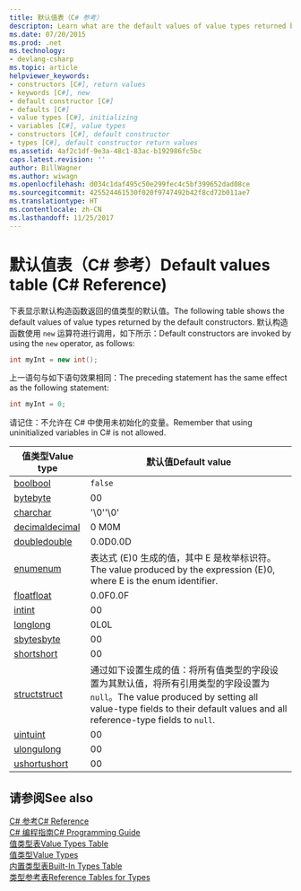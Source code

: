 ```yaml
---
title: 默认值表（C# 参考）
descripton: Learn what are the default values of value types returned by the default constructors.
ms.date: 07/20/2015
ms.prod: .net
ms.technology:
- devlang-csharp
ms.topic: article
helpviewer_keywords:
- constructors [C#], return values
- keywords [C#], new
- default constructor [C#]
- defaults [C#]
- value types [C#], initializing
- variables [C#], value types
- constructors [C#], default constructor
- types [C#], default constructor return values
ms.assetid: 4af2c1df-9e3a-48c1-83ac-b192986fc5bc
caps.latest.revision: ''
author: BillWagner
ms.author: wiwagn
ms.openlocfilehash: d034c1daf495c50e299fec4c5bf399652dad08ce
ms.sourcegitcommit: 425524461530f020f9747492b42f8cd72b011ae7
ms.translationtype: HT
ms.contentlocale: zh-CN
ms.lasthandoff: 11/25/2017
---
```

# <a name="default-values-table-c-reference"></a><span data-ttu-id="7ab03-102">默认值表（C# 参考）</span><span class="sxs-lookup"><span data-stu-id="7ab03-102">Default values table (C# Reference)</span></span>
<span data-ttu-id="7ab03-103">下表显示默认构造函数返回的值类型的默认值。</span><span class="sxs-lookup"><span data-stu-id="7ab03-103">The following table shows the default values of value types returned by the default constructors.</span></span> <span data-ttu-id="7ab03-104">默认构造函数使用 `new` 运算符进行调用，如下所示：</span><span class="sxs-lookup"><span data-stu-id="7ab03-104">Default constructors are invoked by using the `new` operator, as follows:</span></span>

```csharp
int myInt = new int();
```

<span data-ttu-id="7ab03-105">上一语句与如下语句效果相同：</span><span class="sxs-lookup"><span data-stu-id="7ab03-105">The preceding statement has the same effect as the following statement:</span></span>

```csharp
int myInt = 0;
```

<span data-ttu-id="7ab03-106">请记住：不允许在 C# 中使用未初始化的变量。</span><span class="sxs-lookup"><span data-stu-id="7ab03-106">Remember that using uninitialized variables in C# is not allowed.</span></span>

|<span data-ttu-id="7ab03-107">值类型</span><span class="sxs-lookup"><span data-stu-id="7ab03-107">Value type</span></span>|<span data-ttu-id="7ab03-108">默认值</span><span class="sxs-lookup"><span data-stu-id="7ab03-108">Default value</span></span>|
|----------------|-------------------|
|[<span data-ttu-id="7ab03-109">bool</span><span class="sxs-lookup"><span data-stu-id="7ab03-109">bool</span></span>](../../../csharp/language-reference/keywords/bool.md)|`false`|
|[<span data-ttu-id="7ab03-110">byte</span><span class="sxs-lookup"><span data-stu-id="7ab03-110">byte</span></span>](../../../csharp/language-reference/keywords/byte.md)|<span data-ttu-id="7ab03-111">0</span><span class="sxs-lookup"><span data-stu-id="7ab03-111">0</span></span>|
|[<span data-ttu-id="7ab03-112">char</span><span class="sxs-lookup"><span data-stu-id="7ab03-112">char</span></span>](../../../csharp/language-reference/keywords/char.md)|<span data-ttu-id="7ab03-113">'\0'</span><span class="sxs-lookup"><span data-stu-id="7ab03-113">'\0'</span></span>|
|[<span data-ttu-id="7ab03-114">decimal</span><span class="sxs-lookup"><span data-stu-id="7ab03-114">decimal</span></span>](../../../csharp/language-reference/keywords/decimal.md)|<span data-ttu-id="7ab03-115">0 M</span><span class="sxs-lookup"><span data-stu-id="7ab03-115">0M</span></span>|
|[<span data-ttu-id="7ab03-116">double</span><span class="sxs-lookup"><span data-stu-id="7ab03-116">double</span></span>](../../../csharp/language-reference/keywords/double.md)|<span data-ttu-id="7ab03-117">0.0D</span><span class="sxs-lookup"><span data-stu-id="7ab03-117">0.0D</span></span>|
|[<span data-ttu-id="7ab03-118">enum</span><span class="sxs-lookup"><span data-stu-id="7ab03-118">enum</span></span>](../../../csharp/language-reference/keywords/enum.md)|<span data-ttu-id="7ab03-119">表达式 (E)0 生成的值，其中 E 是枚举标识符。</span><span class="sxs-lookup"><span data-stu-id="7ab03-119">The value produced by the expression (E)0, where E is the enum identifier.</span></span>|
|[<span data-ttu-id="7ab03-120">float</span><span class="sxs-lookup"><span data-stu-id="7ab03-120">float</span></span>](../../../csharp/language-reference/keywords/float.md)|<span data-ttu-id="7ab03-121">0.0F</span><span class="sxs-lookup"><span data-stu-id="7ab03-121">0.0F</span></span>|
|[<span data-ttu-id="7ab03-122">int</span><span class="sxs-lookup"><span data-stu-id="7ab03-122">int</span></span>](../../../csharp/language-reference/keywords/int.md)|<span data-ttu-id="7ab03-123">0</span><span class="sxs-lookup"><span data-stu-id="7ab03-123">0</span></span>|
|[<span data-ttu-id="7ab03-124">long</span><span class="sxs-lookup"><span data-stu-id="7ab03-124">long</span></span>](../../../csharp/language-reference/keywords/long.md)|<span data-ttu-id="7ab03-125">0L</span><span class="sxs-lookup"><span data-stu-id="7ab03-125">0L</span></span>|
|[<span data-ttu-id="7ab03-126">sbyte</span><span class="sxs-lookup"><span data-stu-id="7ab03-126">sbyte</span></span>](../../../csharp/language-reference/keywords/sbyte.md)|<span data-ttu-id="7ab03-127">0</span><span class="sxs-lookup"><span data-stu-id="7ab03-127">0</span></span>|
|[<span data-ttu-id="7ab03-128">short</span><span class="sxs-lookup"><span data-stu-id="7ab03-128">short</span></span>](../../../csharp/language-reference/keywords/short.md)|<span data-ttu-id="7ab03-129">0</span><span class="sxs-lookup"><span data-stu-id="7ab03-129">0</span></span>|
|[<span data-ttu-id="7ab03-130">struct</span><span class="sxs-lookup"><span data-stu-id="7ab03-130">struct</span></span>](../../../csharp/language-reference/keywords/struct.md)|<span data-ttu-id="7ab03-131">通过如下设置生成的值：将所有值类型的字段设置为其默认值，将所有引用类型的字段设置为 `null`。</span><span class="sxs-lookup"><span data-stu-id="7ab03-131">The value produced by setting all value-type fields to their default values and all reference-type fields to `null`.</span></span>|
|[<span data-ttu-id="7ab03-132">uint</span><span class="sxs-lookup"><span data-stu-id="7ab03-132">uint</span></span>](../../../csharp/language-reference/keywords/uint.md)|<span data-ttu-id="7ab03-133">0</span><span class="sxs-lookup"><span data-stu-id="7ab03-133">0</span></span>|
|[<span data-ttu-id="7ab03-134">ulong</span><span class="sxs-lookup"><span data-stu-id="7ab03-134">ulong</span></span>](../../../csharp/language-reference/keywords/ulong.md)|<span data-ttu-id="7ab03-135">0</span><span class="sxs-lookup"><span data-stu-id="7ab03-135">0</span></span>|
|[<span data-ttu-id="7ab03-136">ushort</span><span class="sxs-lookup"><span data-stu-id="7ab03-136">ushort</span></span>](../../../csharp/language-reference/keywords/ushort.md)|<span data-ttu-id="7ab03-137">0</span><span class="sxs-lookup"><span data-stu-id="7ab03-137">0</span></span>|

## <a name="see-also"></a><span data-ttu-id="7ab03-138">请参阅</span><span class="sxs-lookup"><span data-stu-id="7ab03-138">See also</span></span>
 [<span data-ttu-id="7ab03-139">C# 参考</span><span class="sxs-lookup"><span data-stu-id="7ab03-139">C# Reference</span></span>](../../../csharp/language-reference/index.md)  
 [<span data-ttu-id="7ab03-140">C# 编程指南</span><span class="sxs-lookup"><span data-stu-id="7ab03-140">C# Programming Guide</span></span>](../../../csharp/programming-guide/index.md)  
 [<span data-ttu-id="7ab03-141">值类型表</span><span class="sxs-lookup"><span data-stu-id="7ab03-141">Value Types Table</span></span>](../../../csharp/language-reference/keywords/value-types-table.md)  
 [<span data-ttu-id="7ab03-142">值类型</span><span class="sxs-lookup"><span data-stu-id="7ab03-142">Value Types</span></span>](../../../csharp/language-reference/keywords/value-types.md)  
 [<span data-ttu-id="7ab03-143">内置类型表</span><span class="sxs-lookup"><span data-stu-id="7ab03-143">Built-In Types Table</span></span>](../../../csharp/language-reference/keywords/built-in-types-table.md)  
 [<span data-ttu-id="7ab03-144">类型参考表</span><span class="sxs-lookup"><span data-stu-id="7ab03-144">Reference Tables for Types</span></span>](../../../csharp/language-reference/keywords/reference-tables-for-types.md)
